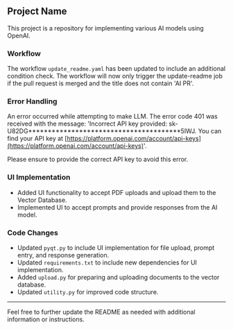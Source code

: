 ## Project Name

This project is a repository for implementing various AI models using OpenAI.

### Workflow

The workflow `update_readme.yaml` has been updated to include an additional condition check. The workflow will now only trigger the update-readme job if the pull request is merged and the title does not contain 'AI PR'.

### Error Handling

An error occurred while attempting to make LLM. The error code 401 was received with the message: 'Incorrect API key provided: sk-U82DG***************************************5lWJ. You can find your API key at [https://platform.openai.com/account/api-keys](https://platform.openai.com/account/api-keys)'.

Please ensure to provide the correct API key to avoid this error.

### UI Implementation

- Added UI functionality to accept PDF uploads and upload them to the Vector Database.
- Implemented UI to accept prompts and provide responses from the AI model.

### Code Changes
- Updated `pyqt.py` to include UI implementation for file upload, prompt entry, and response generation.
- Updated `requirements.txt` to include new dependencies for UI implementation.
- Added `upload.py` for preparing and uploading documents to the vector database.
- Updated `utility.py` for improved code structure.

---

Feel free to further update the README as needed with additional information or instructions.